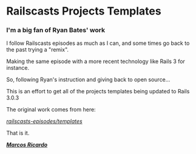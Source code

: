 # Railscasts Projects Templates

### I'm a big fan of Ryan Bates' work

I follow Railscasts episodes as much as I can, and some times go back to the past trying a "remix".

Making the same episode with a more recent technology like Rails 3 for instance.

So, following Ryan's instruction and giving back to open source...

This is an effort to get all of the projects templates being updated to Rails 3.0.3

The original work comes from here:

_[railscasts-episodes/templates][rcet]_

That is it.

_**[Marcos Ricardo][mr]**_

[rcet]: https://github.com/ryanb/railscasts-episodes/tree/master/templates "ryanb/railscasts-episodes"
[mr]: http://marcric.com
